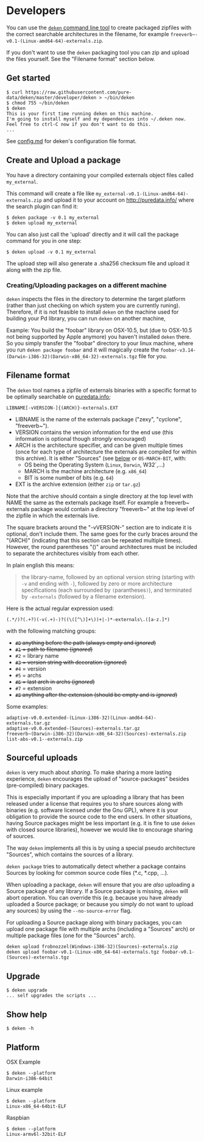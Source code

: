 # Developers #

You can use the [`deken` command line
tool](https://raw.githubusercontent.com/pure-data/deken/master/developer/deken)
to create packaged zipfiles with the correct searchable architectures in the
filename, for example `freeverb~-v0.1-(Linux-amd64-64)-externals.zip`.

If you don't want to use the `deken` packaging tool you can zip and upload the
files yourself. See the "Filename format" section below.

## Get started ##

	$ curl https://raw.githubusercontent.com/pure-data/deken/master/developer/deken > ~/bin/deken
	$ chmod 755 ~/bin/deken
	$ deken
	This is your first time running deken on this machine.
	I'm going to install myself and my dependencies into ~/.deken now.
	Feel free to ctrl-C now if you don't want to do this.
	...

See [config.md](./config.md) for deken's configuration file format.

## Create and Upload a package ##

You have a directory containing your compiled externals object files called
`my_external`.

This command will create a file like `my_external-v0.1-(Linux-amd64-64)-externals.zip`
and upload it to your account on <http://puredata.info/> where the search plugin
can find it:

	$ deken package -v 0.1 my_external
	$ deken upload my_external

You can also just call the 'upload' directly and it will call the package
command for you in one step:

	$ deken upload -v 0.1 my_external

The upload step will also generate a .sha256 checksum file and upload it along
with the zip file.


### Creating/Uploading packages on a different machine
`deken` inspects the files in the directory to determine the target platform
(rather than just checking on which system you are currently runing).
Therefore, if it is not feasible to install `deken` on the machine used for
building your Pd library, you can run `deken` on another machine,

Example: You build the "foobar" library on OSX-10.5, but (due to OSX-10.5 not
being supported by Apple anymore) you haven't installed `deken` there.
So you simply transfer the "foobar" directory to your linux machine, where you
run `deken package foobar` and it will magically create the
`foobar-v3.14-(Darwin-i386-32)(Darwin-x86_64-32)-externals.tgz` file for you.

## Filename format ##

The `deken` tool names a zipfile of externals binaries with a specific format to
be optimally searchable on [puredata.info](http://puredata.info/);

	LIBNAME[-vVERSION-]{(ARCH)}-externals.EXT

 * LIBNAME is the name of the externals package ("zexy", "cyclone", "freeverb~").
 * VERSION contains the version information for the end use
   (this information is optional though *strongly* encouraged)
 * ARCH is the architecture specifier, and can be given multiple times
   (once for each type of architecture the externals are compiled for within
   this archive).
   It is either "Sources" (see [below](#sourceful-uploads) or `OS-MARCH-BIT`,
   with:
   - OS being the Operating System (`Linux`, `Darwin`, W32`,...)
   - MARCH is the machine architecture (e.g. `x86_64`)
   - BIT is some number of bits (e.g. `64`)
 * EXT is the archive extension (either `zip` or `tar.gz`)

Note that the archive should contain a single directory at the top level with
NAME the same as the externals package itself. For example a freeverb~ externals
package would contain a directory "freeverb~" at the top level of the zipfile in
which the externals live.

The square brackets around the "-vVERSION-" section are to indicate it is
optional, don't include them. The same goes for the curly braces around the
"(ARCH)" (indicating that this section can be repeated multiple times).
However, the round parentheses "()" around architectures must be included to
separate the architectures visibly from each other.

In plain english this means:
> the library-name, followed by an optional version string (starting with `-v`
> and ending with `-`), followed by zero or more architecture specifications
> (each surrounded by `(`parantheses`)`), and terminated by `-externals`
> (followed by a filename extension).


Here is the actual regular expression used:

    (.*/)?(.+?)(-v(.+)-)?((\([^\)]+\))+|-)*-externals\.([a-z.]*)

with the following matching groups:

 - ~~`#0` anything before the path (always empty and *ignored*)~~
 - ~~`#1` = path to filename (*ignored*)~~
 -   `#2` = library name
 - ~~`#3` = version string with decoration (*ignored*)~~
 -   `#4` = version
 -   `#5` = archs
 - ~~`#6` = last arch in archs (*ignored*)~~
 -   `#7` = extension
 - ~~`#8` anything after the extension (should be empty and is *ignored*)~~

Some examples:

    adaptive-v0.0.extended-(Linux-i386-32)(Linux-amd64-64)-externals.tar.gz
    adaptive-v0.0.extended-(Sources)-externals.tar.gz
    freeverb~(Darwin-i386-32)(Darwin-x86_64-32)(Sources)-externals.zip
    list-abs-v0.1--externals.zip


## Sourceful uploads
`deken` is very much about *sharing*.
To make sharing a more lasting experience, `deken` encourages the upload of
"source-packages" besides (pre-compiled) binary packages.

This is especially important if you are uploading a library that has been
released under a license that requires you to share sources along with binaries
(e.g. software licensed under the Gnu GPL), where it is your obligation to
provide the source code to the end users.
In other situations, having Source packages might be less important (e.g. it is
fine to use `deken` with closed source libraries), however we would like to
encourage sharing of sources.

The way `deken` implements all this is by using a special pseudo architecture
"Sources", which contains the sources of a library.

`deken package` tries to automatically detect whether a package contains Sources
by looking for common source code files (*.c, *.cpp, ...).

When uploading a package, `deken` will ensure that you are *also* uploading a
Source package of any library.
If a Source package is missing, `deken` will abort operation.
You can override this (e.g. because you have already uploaded a Source package;
or because you simply do not want to upload any sources) by using the
`--no-source-error` flag.

For uploading a Source package along with binary packages, you can upload one
package file with multiple archs (including a "Sources" arch) or multiple package
files (one for the "Sources" arch).

    deken upload frobnozzel(Windows-i386-32)(Sources)-externals.zip
    deken upload foobar-v0.1-(Linux-x86_64-64)-externals.tgz foobar-v0.1-(Sources)-externals.tgz

## Upgrade ##

	$ deken upgrade
	... self upgrades the scripts ...

## Show help ##

	$ deken -h

## Platform ##

OSX Example

	$ deken --platform
	Darwin-i386-64bit

Linux example

	$ deken --platform
	Linux-x86_64-64bit-ELF

Raspbian

	$ deken --platform
	Linux-armv6l-32bit-ELF
